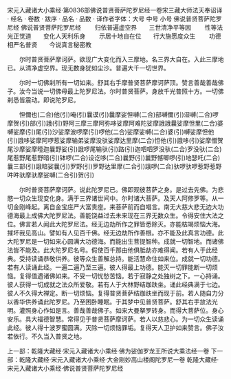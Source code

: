 宋元入藏诸大小乘经·第0836部佛说普贤菩萨陀罗尼经一卷宋三藏大师法天奉诏译
· 经名 · 卷数 · 跋序
· 品名 · 品数 · 译作者字体：大号 中号 小号
佛说普贤菩萨陀罗尼经
佛说普贤菩萨陀罗尼经
　　归依普遍虚空界　　三世清净平等因
　　性等法光正觉道　　变化人天利乐身
　　示居十地自在位　　行大施愿度众生
　　功德相严名普贤　　今说真言秘密教

　　尔时普贤菩萨摩诃萨。欲现广大变化而入三摩地。名三界大自在。入此三摩地已。从清净虚空界。现无数身犹如尘沙。普遍大千一切世界。

　　尔时一切佛刹所有一切如来。舒其右手摩普贤菩萨摩诃萨顶。赞言善哉善哉佛子。汝今当说一切佛母最上陀罗尼法。尔时普贤菩萨。身放千光普照十方。一切佛刹悉皆震动。即说陀罗尼。

　　怛儞也(二合)他(引)唵(引)曩谟(引)曩摩娑怛嚩(二合)部嚩儞(引)湿嚩(二合)啰摩贺(引)部(引)誐(引)野阿三摩三摩阿弥哆娑摩阿难陀娑摩誐誐曩娑摩怛里(二合)婆嚩娑摩(引)尾(引)沙娑摩波啰摩(引)啰他(二合)娑摩娑嚩(二合)婆(引)嚩娑摩怛他(引)誐哆娑摩阿啰惹娑摩输弟娑摩没驮娑摩达里摩(二合)怛他(引)誐哆(引)娑摩僧贺尾沙摩娑摩曀迦曩野娑(引)誐啰尾输驮(引)路(引)迦呬呬罗没驮(二合)罗没驮(二合)尾惹野尾惹野暗(引)钵啰(二合)设讫哆(二合)曩野(引)曩野憾唧啰(引)地瑟吒(二合)曩三部(引)誐暗娑曩(引)罗野(引)罗野达里摩(二合引)誐啰(二合)驮啰驮啰惹野惹野吽吽驮摩驮摩娑嚩(二合引)贺(引)

　　尔时普贤菩萨摩诃萨。说此陀罗尼已。佛即观彼菩萨之身。是过去先佛。为悲愍一切众生现变化身。满于三界诸世间中。尔时诸大菩萨。及天人阿修罗等。从一切金刚峰起。离自金宝庄严大富贵座。来菩萨前而自唱言。南无大慈大悲无边大功德海最上成佛大陀罗尼法。善能饶益过去未来现在三界无数众生。令得安住大法之位。佛言若人闻此大陀罗尼法。经无边劫所作之罪皆悉除灭。亦能枯竭烦恼大海。摧坏我见高山。譬如有人见百千佛。经无边劫所作善根。亦不能及此真言功德。此大陀罗尼是一切如来心圆满大功德海。而能出生菩提智种。成就一切智地。而诸佛法皆不能及。此大陀罗尼名号。假使百千那由他俱胝劫亦难得闻。若有人于此经典。受持读诵恭敬供养。彼等众生善解总持。能活慧命住如来位。成就一切功德。若有人读诵此经。一遍二遍乃至三遍。彼人得最上功德。能灭一切罪能断一切烦恼。复得值遇诸佛如来。不受一切忧愁苦恼。若于寂静之处独树之下。一心持诵。彼人获得一切成就之法众所爱敬。若有人于大林野结跏趺坐。诵此经典满于七边。彼人不久得大禅定。断一切烦恼。复得普贤菩萨结跏趺坐而现于前。若人随自力分以香华供养诵此陀罗尼。乃至困卧睡眠。于其梦中见普贤菩萨。舒其右手放法光明。灌照身心作如是言。善哉善哉佛子。如来大曼拏罗转身。而得大菩萨位。身心安乐。具大福德智慧。常得见于普贤菩萨摩诃萨。若人以慈悲心。为一切众生读诵此经。彼人得十波罗蜜圆满。灭除一切烦恼罪垢。复得天人卫护如来赞言。佛子汝若依行。不久当入普贤之地。

上一部：乾隆大藏经·宋元入藏诸大小乘经·佛为娑伽罗龙王所说大乘法经一卷
下一部：乾隆大藏经·宋元入藏诸大小乘经·大金刚妙高山楼阁陀罗尼一卷
乾隆大藏经·宋元入藏诸大小乘经·佛说普贤菩萨陀罗尼经